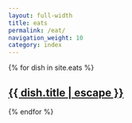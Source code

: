 ```yaml
---
layout: full-width
title: eats
permalink: /eat/
navigation_weight: 10
category: index
---
```


{% for dish in site.eats %}
<div>
	<h2><a class="post-link" href="{{ dish.url | relative_url }}">{{ dish.title | escape }}</a></h2>
</div>
{% endfor %}
